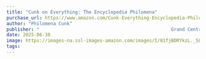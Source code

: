 ```yaml
---
title: "Cunk on Everything: The Encyclopedia Philomena"
purchase_url: https://www.amazon.com/Cunk-Everything-Encyclopedia-Philomena/dp/1538766760/ref=tmm_hrd_swatch_0?_encoding=UTF8&dib_tag=se&dib=eyJ2IjoiMSJ9.Xy5PsUqdTd-2joh-Tmut_DPNjqIoOi7gsjJL2m0fAuTH2V5NerW7yEFc97dNqsIiVfhVH7gChr12_WMEV63cKr-2uF7Al-Uh8wHp063gCMya3HpLWl7OGci3wVyZCkANxXEgqwnOhkVoVznG856qU8sMGBJMQNlA0mO0NwEZezE.3kGz5pjVuQY6xyRvY-Uif6sgc2ERAZMFOxtd2RmkEiM&qid=1753551962&sr=8-1
author: "Philomena Cunk"
publisher: "‎                                                Grand Central Publishing"
date: 2025-06-30
image: https://images-na.ssl-images-amazon.com/images/I/81fjBDRYkzL._SL75_.jpg
tags:
---
```


